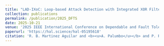 ```yaml
---
title: "LAD-IXoC: Loop-based Attack Detection with Integrated XOR Filter and CMS"
collection: publications
permalink: /publication/2025_DFTS
date: 2025-10-21
venue: '2025 IEEE International Conference on Dependable and Fault Tolerant Systems (DFTS)'
paperurl: 'https://hal.science/hal-05195618'
citation: 'R. B. Martinez Aguilar and <b><u>A. Palumbo</u></b> and P. Reviriego and R. Salvador and D. Larrabeiti (2025). &quot;LAD-IXoC: Loop-based Attack Detection with Integrated XOR Filter and CMS.&quot; <i>2025 IEEE International Conference on Dependable and Fault Tolerant Systems (DFTS)</i>.'
---
```

